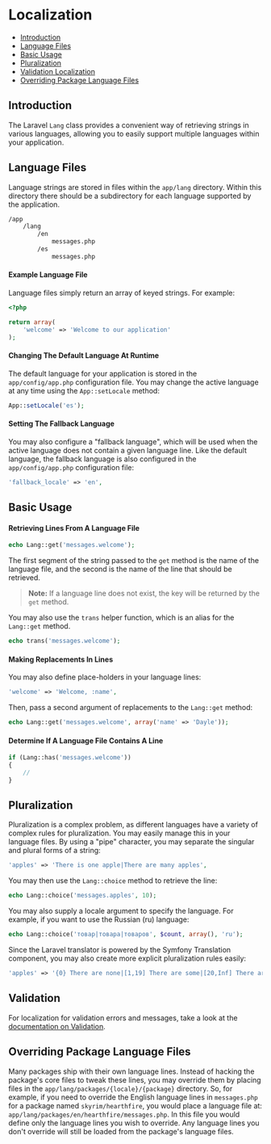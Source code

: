 # Localization

- [Introduction](#introduction)
- [Language Files](#language-files)
- [Basic Usage](#basic-usage)
- [Pluralization](#pluralization)
- [Validation Localization](#validation)
- [Overriding Package Language Files](#overriding-package-language-files)

<a name="introduction"></a>
## Introduction

The Laravel `Lang` class provides a convenient way of retrieving strings in various languages, allowing you to easily support multiple languages within your application.

<a name="language-files"></a>
## Language Files

Language strings are stored in files within the `app/lang` directory. Within this directory there should be a subdirectory for each language supported by the application.

```bash
/app
	/lang
		/en
			messages.php
		/es
			messages.php
```

#### Example Language File

Language files simply return an array of keyed strings. For example:

```php
<?php

return array(
	'welcome' => 'Welcome to our application'
);
```

#### Changing The Default Language At Runtime

The default language for your application is stored in the `app/config/app.php` configuration file. You may change the active language at any time using the `App::setLocale` method:

```php
App::setLocale('es');
```

#### Setting The Fallback Language

You may also configure a "fallback language", which will be used when the active language does not contain a given language line. Like the default language, the fallback language is also configured in the `app/config/app.php` configuration file:

```php
'fallback_locale' => 'en',
```

<a name="basic-usage"></a>
## Basic Usage

#### Retrieving Lines From A Language File

```php
echo Lang::get('messages.welcome');
```

The first segment of the string passed to the `get` method is the name of the language file, and the second is the name of the line that should be retrieved.

> **Note:** If a language line does not exist, the key will be returned by the `get` method.

You may also use the `trans` helper function, which is an alias for the `Lang::get` method.

```php
echo trans('messages.welcome');
```

#### Making Replacements In Lines

You may also define place-holders in your language lines:

```php
'welcome' => 'Welcome, :name',
```

Then, pass a second argument of replacements to the `Lang::get` method:

```php
echo Lang::get('messages.welcome', array('name' => 'Dayle'));
```

#### Determine If A Language File Contains A Line

```php
if (Lang::has('messages.welcome'))
{
	//
}
```

<a name="pluralization"></a>
## Pluralization

Pluralization is a complex problem, as different languages have a variety of complex rules for pluralization. You may easily manage this in your language files. By using a "pipe" character, you may separate the singular and plural forms of a string:

```php
'apples' => 'There is one apple|There are many apples',
```

You may then use the `Lang::choice` method to retrieve the line:

```php
echo Lang::choice('messages.apples', 10);
```

You may also supply a locale argument to specify the language. For example, if you want to use the Russian (ru) language:

```php
echo Lang::choice('товар|товара|товаров', $count, array(), 'ru');
```

Since the Laravel translator is powered by the Symfony Translation component, you may also create more explicit pluralization rules easily:

```php
'apples' => '{0} There are none|[1,19] There are some|[20,Inf] There are many',
```

<a name="validation"></a>
## Validation

For localization for validation errors and messages, take a look at the <a href="/docs/validation#localization">documentation on Validation</a>.

<a name="overriding-package-language-files"></a>
## Overriding Package Language Files

Many packages ship with their own language lines. Instead of hacking the package's core files to tweak these lines, you may override them by placing files in the `app/lang/packages/{locale}/{package}` directory. So, for example, if you need to override the English language lines in `messages.php` for a package named `skyrim/hearthfire`, you would place a language file at: `app/lang/packages/en/hearthfire/messages.php`. In this file you would define only the language lines you wish to override. Any language lines you don't override will still be loaded from the package's language files.
